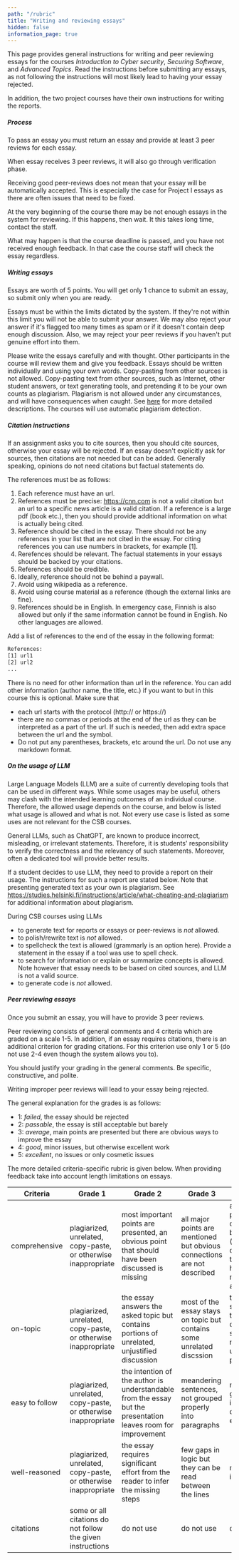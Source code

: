```yaml
---
path: "/rubric"
title: "Writing and reviewing essays"
hidden: false
information_page: true
---
```


This page provides general instructions for writing and peer reviewing
essays for the courses _Introduction to Cyber security_, _Securing Software_, and
_Advanced Topics_. Read the instructions before submitting any essays, as not following the instructions
will most likely lead to having your essay rejected.

In addition, the two project courses have their own instructions for writing the reports.

##### Process

To pass an essay you must return an essay and provide at least 3 peer reviews
for each essay.

When essay receives 3 peer reviews, it will also go through verification phase.

Receiving good peer-reviews does not mean that your essay will be automatically accepted. This is especially the case for Project I essays
as there are often issues that need to be fixed.

At the very beginning of the course there may be not enough essays in the system for reviewing. If this happens, then wait.
It this takes long time, contact the staff.

What may happen is that the course deadline is passed, and you have not received enough
feedback. In that case the course staff will check the essay regardless.


##### Writing essays

Essays are worth of 5 points. You will get only 1 chance to submit an essay, so
submit only when you are ready.

Essays must be within the limits dictated by the system. If they're
not within this limit you will not be able to submit your answer. We may also
reject your answer if it's flagged too many times as spam or if it doesn't
contain deep enough discussion. Also, we may reject your peer reviews if you
haven't put genuine effort into them.

Please write the essays carefully and with thought. Other participants in the course
will review them and give you feedback.
Essays should be written individually and using your own words. Copy-pasting
from other sources is not allowed. Copy-pasting text from other sources, such as Internet, other student answers, or text generating tools, and pretending
it to be your own counts as plagiarism.
Plagiarism is not
allowed under any circumstances, and will have consequences when caught.
See [here](https://studies.helsinki.fi/instructions/article/what-cheating-and-plagiarism) for more detailed descriptions.
The courses will use automatic plagiarism detection.

##### Citation instructions

If an assignment asks you to cite sources, then you should cite sources, otherwise your essay will be rejected.
If an essay doesn't explicitly ask for sources, then citations are not needed but can be added.
Generally speaking, opinions do not need citations but factual statements do.

The references must be as follows:

1) Each reference must have an url. 
2) References must be precise: https://cnn.com is not a
valid citation but an url to a specific news article is a valid citation.
If a reference is a large pdf (book etc.), then you should
provide additional information on what is actually being cited.
3) Reference should be cited in the essay. There should not be any references in your list that are not cited in the essay.
For citing references you can use numbers in brackets, for example [1].
4) Rerefences should be relevant. The factual statements in your essays should be backed by your citations.
5) References should be credible.
6) Ideally, reference should not be behind a paywall.
7) Avoid using wikipedia as a reference. 
8) Avoid using course material as a reference (though the external links are fine).
9) References should be in English. In emergency case, Finnish is also allowed
but only if the same information cannot be found in English. No other languages are allowed.


Add a list of references to the end of the essay in the following format:
```rest
References:
[1] url1
[2] url2
...
```

There is no need for other information than url in the reference. You can add other
information (author name, the title, etc.) if you want to but in this course this is optional.
Make sure that 

- each url starts with the protocol (http:// or https://)
- there are no commas or periods at the end of the url as they can be
  interpreted as a part of the url. If such is needed, then add extra space
  between the url and the symbol.
- Do not put any parentheses, brackets, etc around the url. Do not use any markdown format.



##### On the usage of LLM

Large Language Models (LLM) are a suite of currently developing tools that can
be used in different ways. While some usages may be useful, others may clash
with the intended learning outcomes of an individual course. Therefore, the
allowed usage depends on the course, and below is listed what usage is allowed
and what is not. Not every use case is listed as some uses are not relevant for
the CSB courses. 

General LLMs, such as ChatGPT, are known to produce incorrect, misleading, or irrelevant
statements. Therefore, it is students' responsibility to verify the correctness
and the relevancy of such statements. Moreover, often a dedicated tool will
provide better results. 

If a student decides to use LLM, they need to provide a report on their usage.
The instructions for such a report are stated below.
Note that presenting generated text as your own is plagiarism.
See https://studies.helsinki.fi/instructions/article/what-cheating-and-plagiarism for additional information about plagiarism. 


During CSB courses using LLMs 

- to generate text for reports or essays or peer-reviews is _not_ allowed.
- to polish/rewrite text is _not_ allowed.
- to spellcheck the text is allowed (grammarly is an option here). Provide a statement in the essay if a tool was use to spell check.
- to search for information or explain or summarize concepts is allowed. Note however that essay needs to be based on cited sources, and LLM is not a valid source.
- to generate code is _not_ allowed.


##### Peer reviewing essays

Once you submit an essay, you will have to provide 3 peer reviews.


Peer reviewing consists of general comments and 4 criteria which are graded on
a scale 1-5. In addition, if an essay requires citations, there is an additional criterion for grading citations.
For this criterion use only 1 or 5 (do not use 2-4 even though the system allows you to).

You should justify your grading in the general comments. Be specific, constructive, and polite.

Writing improper peer reviews will lead to your essay being rejected.

The general explanation for the grades is as follows:

- 1: _failed_, the essay should be rejected
- 2: _passable_, the essay is still acceptable but barely
- 3: _average_, main points are presented but there are obvious ways to improve the essay
- 4: _good_, minor issues, but otherwise excellent work
- 5: _excellent_, no issues or only cosmetic issues

The more detailed criteria-specific rubric is given below.
When providing feedback take into account length limitations on essays.



| Criteria        | Grade 1  | Grade 2 | Grade 3 | Grade 4 | Grade 5 |
| --------------- | -------- |-------- |-------- |-------- |-------- |
| comprehensive   | plagiarized, unrelated, copy-paste, or otherwise inappropriate | most important points are presented, an obvious point that should have been discussed is missing | all major points are mentioned but obvious connections are not described | all major points are described but some (subtle) connections that could have been mentioned are missing | no issues or only cosmetic issues |
| on-topic        | plagiarized, unrelated, copy-paste, or otherwise inappropriate | the essay answers the asked topic but contains portions of unrelated, unjustified discussion | most of the essay stays on topic but contains some unrelated discssion | the essay stays on-topic but contains some minor, unrelated points | no issues or only cosmetic issues |
| easy to follow  | plagiarized, unrelated, copy-paste, or otherwise inappropriate | the intention of the author is understandable from the essay but the presentation leaves room for improvement| meandering sentences, not grouped properly into paragraphs | minor grammar issues but otherwise excellent | no issues or only cosmetic issues |
| well-reasoned   | plagiarized, unrelated, copy-paste, or otherwise inappropriate | the essay requires significant effort from the reader to infer the missing steps | few gaps in logic but they can be read between the lines | minor gaps in logic | no issues or only cosmetic issues |
| citations       | some or all citations do not follow the given instructions | do not use | do not use | do not use | all citations follow the given instructions|
